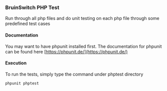 ### BruinSwitch PHP Test
Run through all php files and do unit testing on each php file through some predefined test cases

#### Documentation
You may want to have phpunit installed first. The documentation for phpunit can be found here
[https://phpunit.de/](https://phpunit.de/)

#### Execution
To run the tests, simply type the command under phptest directory
```php
phpunit phptest
```
